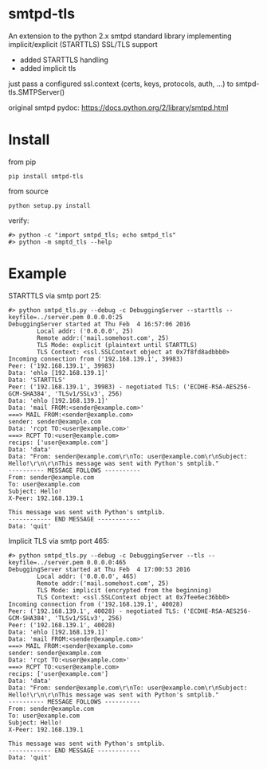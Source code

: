 # smtpd-tls

An extension to the python 2.x smtpd standard library implementing implicit/explicit (STARTTLS) SSL/TLS support

* added STARTTLS handling
* added implicit tls

just pass a configured ssl.context (certs, keys, protocols, auth, ...) to smtpd-tls.SMTPServer()

original smtpd pydoc: https://docs.python.org/2/library/smtpd.html

# Install

from pip

    pip install smtpd-tls

from source

    python setup.py install

verify:

    #> python -c "import smtpd_tls; echo smtpd_tls"
    #> python -m smptd_tls --help

# Example

STARTTLS via smtp port 25:

    #> python smtpd_tls.py --debug -c DebuggingServer --starttls --keyfile=../server.pem 0.0.0.0:25
    DebuggingServer started at Thu Feb  4 16:57:06 2016
            Local addr: ('0.0.0.0', 25)
            Remote addr:('mail.somehost.com', 25)
            TLS Mode: explicit (plaintext until STARTTLS)
            TLS Context: <ssl.SSLContext object at 0x7f8fd8adbbb0>
    Incoming connection from ('192.168.139.1', 39983)
    Peer: ('192.168.139.1', 39983)
    Data: 'ehlo [192.168.139.1]'
    Data: 'STARTTLS'
    Peer: ('192.168.139.1', 39983) - negotiated TLS: ('ECDHE-RSA-AES256-GCM-SHA384', 'TLSv1/SSLv3', 256)
    Data: 'ehlo [192.168.139.1]'
    Data: 'mail FROM:<sender@example.com>'
    ===> MAIL FROM:<sender@example.com>
    sender: sender@example.com
    Data: 'rcpt TO:<user@example.com>'
    ===> RCPT TO:<user@example.com>
    recips: ['user@example.com']
    Data: 'data'
    Data: "From: sender@example.com\r\nTo: user@example.com\r\nSubject: Hello!\r\n\r\nThis message was sent with Python's smtplib."
    ---------- MESSAGE FOLLOWS ----------
    From: sender@example.com
    To: user@example.com
    Subject: Hello!
    X-Peer: 192.168.139.1

    This message was sent with Python's smtplib.
    ------------ END MESSAGE ------------
    Data: 'quit'


Implicit TLS via smtp port 465:

    #> python smtpd_tls.py --debug -c DebuggingServer --tls --keyfile=../server.pem 0.0.0.0:465
    DebuggingServer started at Thu Feb  4 17:00:53 2016
            Local addr: ('0.0.0.0', 465)
            Remote addr:('mail.somehost.com', 25)
            TLS Mode: implicit (encrypted from the beginning)
            TLS Context: <ssl.SSLContext object at 0x7fee6ec36bb0>
    Incoming connection from ('192.168.139.1', 40028)
    Peer: ('192.168.139.1', 40028) - negotiated TLS: ('ECDHE-RSA-AES256-GCM-SHA384', 'TLSv1/SSLv3', 256)
    Peer: ('192.168.139.1', 40028)
    Data: 'ehlo [192.168.139.1]'
    Data: 'mail FROM:<sender@example.com>'
    ===> MAIL FROM:<sender@example.com>
    sender: sender@example.com
    Data: 'rcpt TO:<user@example.com>'
    ===> RCPT TO:<user@example.com>
    recips: ['user@example.com']
    Data: 'data'
    Data: "From: sender@example.com\r\nTo: user@example.com\r\nSubject: Hello!\r\n\r\nThis message was sent with Python's smtplib."
    ---------- MESSAGE FOLLOWS ----------
    From: sender@example.com
    To: user@example.com
    Subject: Hello!
    X-Peer: 192.168.139.1

    This message was sent with Python's smtplib.
    ------------ END MESSAGE ------------
    Data: 'quit'

